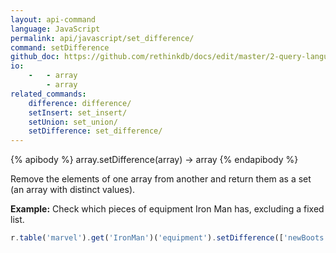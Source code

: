 ```yaml
---
layout: api-command 
language: JavaScript
permalink: api/javascript/set_difference/
command: setDifference
github_doc: https://github.com/rethinkdb/docs/edit/master/2-query-language/api/javascript/document-manipulation/setDifference.md
io:
    -   - array
        - array
related_commands:
    difference: difference/
    setInsert: set_insert/
    setUnion: set_union/
    setDifference: set_difference/
---
```


{% apibody %}
array.setDifference(array) &rarr; array
{% endapibody %}

Remove the elements of one array from another and return them as a set (an array with
distinct values).

__Example:__ Check which pieces of equipment Iron Man has, excluding a fixed list.

```js
r.table('marvel').get('IronMan')('equipment').setDifference(['newBoots', 'arc_reactor']).run(conn, callback)
```


